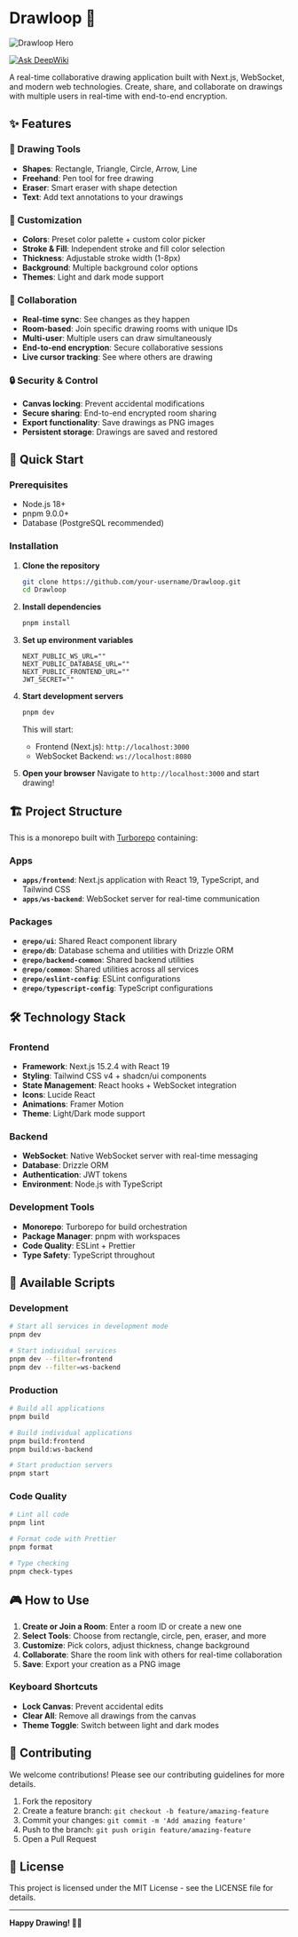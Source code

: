 # Drawloop 🎨

![Drawloop Hero](./assets/hero-image.png)

[![Ask DeepWiki](https://deepwiki.com/badge.svg)](https://deepwiki.com/whosensei/Drawloop)

A real-time collaborative drawing application built with Next.js, WebSocket, and modern web technologies. Create, share, and collaborate on drawings with multiple users in real-time with end-to-end encryption.

## ✨ Features

### 🎯 Drawing Tools
- **Shapes**: Rectangle, Triangle, Circle, Arrow, Line
- **Freehand**: Pen tool for free drawing
- **Eraser**: Smart eraser with shape detection
- **Text**: Add text annotations to your drawings

### 🎨 Customization
- **Colors**: Preset color palette + custom color picker
- **Stroke & Fill**: Independent stroke and fill color selection
- **Thickness**: Adjustable stroke width (1-8px)
- **Background**: Multiple background color options
- **Themes**: Light and dark mode support

### 🤝 Collaboration
- **Real-time sync**: See changes as they happen
- **Room-based**: Join specific drawing rooms with unique IDs
- **Multi-user**: Multiple users can draw simultaneously
- **End-to-end encryption**: Secure collaborative sessions
- **Live cursor tracking**: See where others are drawing

### 🔒 Security & Control
- **Canvas locking**: Prevent accidental modifications
- **Secure sharing**: End-to-end encrypted room sharing
- **Export functionality**: Save drawings as PNG images
- **Persistent storage**: Drawings are saved and restored

## 🚀 Quick Start

### Prerequisites
- Node.js 18+ 
- pnpm 9.0.0+
- Database (PostgreSQL recommended)

### Installation

1. **Clone the repository**
   ```bash
   git clone https://github.com/your-username/Drawloop.git
   cd Drawloop
   ```

2. **Install dependencies**
   ```bash
   pnpm install
   ```

3. **Set up environment variables**
   ```env
   NEXT_PUBLIC_WS_URL=""
   NEXT_PUBLIC_DATABASE_URL=""
   NEXT_PUBLIC_FRONTEND_URL=""
   JWT_SECRET=""
   ```

4. **Start development servers**
   ```bash
   pnpm dev
   ```

   This will start:
   - Frontend (Next.js): `http://localhost:3000`
   - WebSocket Backend: `ws://localhost:8080`

5. **Open your browser**
   Navigate to `http://localhost:3000` and start drawing!

## 🏗️ Project Structure

This is a monorepo built with [Turborepo](https://turbo.build/repo) containing:

### Apps
- **`apps/frontend`**: Next.js application with React 19, TypeScript, and Tailwind CSS
- **`apps/ws-backend`**: WebSocket server for real-time communication

### Packages
- **`@repo/ui`**: Shared React component library
- **`@repo/db`**: Database schema and utilities with Drizzle ORM
- **`@repo/backend-common`**: Shared backend utilities
- **`@repo/common`**: Shared utilities across all services
- **`@repo/eslint-config`**: ESLint configurations
- **`@repo/typescript-config`**: TypeScript configurations

## 🛠️ Technology Stack

### Frontend
- **Framework**: Next.js 15.2.4 with React 19
- **Styling**: Tailwind CSS v4 + shadcn/ui components
- **State Management**: React hooks + WebSocket integration
- **Icons**: Lucide React
- **Animations**: Framer Motion
- **Theme**: Light/Dark mode support

### Backend
- **WebSocket**: Native WebSocket server with real-time messaging
- **Database**: Drizzle ORM
- **Authentication**: JWT tokens
- **Environment**: Node.js with TypeScript

### Development Tools
- **Monorepo**: Turborepo for build orchestration
- **Package Manager**: pnpm with workspaces
- **Code Quality**: ESLint + Prettier
- **Type Safety**: TypeScript throughout

## 📜 Available Scripts

### Development
```bash
# Start all services in development mode
pnpm dev

# Start individual services
pnpm dev --filter=frontend
pnpm dev --filter=ws-backend
```

### Production
```bash
# Build all applications
pnpm build

# Build individual applications
pnpm build:frontend
pnpm build:ws-backend

# Start production servers
pnpm start
```

### Code Quality
```bash
# Lint all code
pnpm lint

# Format code with Prettier
pnpm format

# Type checking
pnpm check-types
```

## 🎮 How to Use

1. **Create or Join a Room**: Enter a room ID or create a new one
2. **Select Tools**: Choose from rectangle, circle, pen, eraser, and more
3. **Customize**: Pick colors, adjust thickness, change background
4. **Collaborate**: Share the room link with others for real-time collaboration
5. **Save**: Export your creation as a PNG image

### Keyboard Shortcuts
- **Lock Canvas**: Prevent accidental edits
- **Clear All**: Remove all drawings from the canvas
- **Theme Toggle**: Switch between light and dark modes

## 🤝 Contributing

We welcome contributions! Please see our contributing guidelines for more details.

1. Fork the repository
2. Create a feature branch: `git checkout -b feature/amazing-feature`
3. Commit your changes: `git commit -m 'Add amazing feature'`
4. Push to the branch: `git push origin feature/amazing-feature`
5. Open a Pull Request

## 📝 License

This project is licensed under the MIT License - see the LICENSE file for details.

---

**Happy Drawing! 🎨✨**
